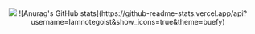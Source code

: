 <!--
**Iamnotegoist/Iamnotegoist** is a ✨ _special_ ✨ repository because its `README.md` (this file) appears on your GitHub profile.

Here are some ideas to get you started:

- 🔭 I’m currently working on ...
- 🌱 I’m currently learning ...
- 👯 I’m looking to collaborate on ...
- 🤔 I’m looking for help with ...
- 💬 Ask me about ...
- 📫 How to reach me: ...
- 😄 Pronouns: ...
- ⚡ Fun fact: ...
-->

<div align="center">
<img src="https://capsule-render.vercel.app/api?type=transparent&color=auto&height=300&section=header&text=기쥬르&fontSize=90" />
![Anurag's GitHub stats](https://github-readme-stats.vercel.app/api?username=Iamnotegoist&show_icons=true&theme=buefy)
</div>

